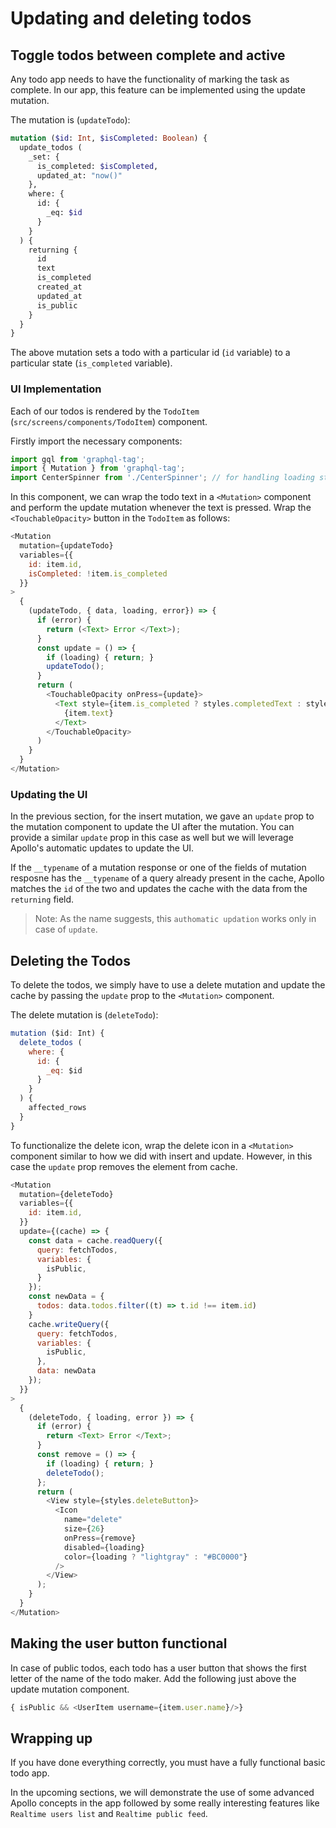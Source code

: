 # Updating and deleting todos

## Toggle todos between complete and active

Any todo app needs to have the functionality of marking the task as complete. In our app, this feature can be implemented using the update mutation.

The mutation is (`updateTodo`):

```graphql
mutation ($id: Int, $isCompleted: Boolean) {
  update_todos (
    _set: {
      is_completed: $isCompleted,
      updated_at: "now()"
    },
    where: {
      id: {
        _eq: $id
      }
    }
  ) {
    returning {
      id
      text
      is_completed
      created_at
      updated_at
      is_public
    }
  }
}
```

The above mutation sets a todo with a particular id (`id` variable) to a particular state (`is_completed` variable).

### UI Implementation

Each of our todos is rendered by the `TodoItem` (`src/screens/components/TodoItem`) component.

Firstly import the necessary components:

```js
import gql from 'graphql-tag';
import { Mutation } from 'graphql-tag';
import CenterSpinner from './CenterSpinner'; // for handling loading state
```

In this component, we can wrap the todo text in a `<Mutation>` component and perform the update mutation whenever the text is pressed. Wrap the `<TouchableOpacity>` button in the `TodoItem` as follows:

```js
<Mutation
  mutation={updateTodo}
  variables={{
    id: item.id,
    isCompleted: !item.is_completed
  }}
>
  {
    (updateTodo, { data, loading, error}) => {
      if (error) {
        return (<Text> Error </Text>);
      }
      const update = () => {
        if (loading) { return; }
        updateTodo();
      }
      return (
        <TouchableOpacity onPress={update}>
          <Text style={item.is_completed ? styles.completedText : styles.activeText}>
            {item.text}
          </Text>
        </TouchableOpacity>
      )
    }
  }
</Mutation>
```

### Updating the UI

In the previous section, for the insert mutation, we gave an `update` prop to the mutation component to update the UI after the mutation. You can provide a similar `update` prop in this case as well but we will leverage Apollo's automatic updates to update the UI.

If the `__typename` of a mutation response or one of the fields of mutation resposne has the `__typename` of a query already present in the cache, Apollo matches the `id` of the two and updates the cache with the data from the `returning` field.

> Note: As the name suggests, this `authomatic updation` works only in case of `update`.

## Deleting the Todos

To delete the todos, we simply have to use a delete mutation and update the cache by passing the `update` prop to the `<Mutation>` component.

The delete mutation is (`deleteTodo`):

```js
mutation ($id: Int) {
  delete_todos (
    where: {
      id: {
        _eq: $id
      }
    }
  ) {
    affected_rows
  }
}
```

To functionalize the delete icon, wrap the delete icon in a `<Mutation>` component similar to how we did with insert and update. However, in this case the `update` prop removes the element from cache.

```js
<Mutation
  mutation={deleteTodo}
  variables={{
    id: item.id,
  }}
  update={(cache) => {
    const data = cache.readQuery({
      query: fetchTodos,
      variables: {
        isPublic,
      }
    });
    const newData = {
      todos: data.todos.filter((t) => t.id !== item.id)
    }
    cache.writeQuery({
      query: fetchTodos,
      variables: {
        isPublic,
      },
      data: newData
    });
  }}
>
  {
    (deleteTodo, { loading, error }) => {
      if (error) {
        return <Text> Error </Text>;
      }
      const remove = () => {
        if (loading) { return; }
        deleteTodo();
      };
      return (
        <View style={styles.deleteButton}>
          <Icon
            name="delete"
            size={26}
            onPress={remove}
            disabled={loading}
            color={loading ? "lightgray" : "#BC0000"}
          />
        </View>
      );
    }
  }
</Mutation> 
```

## Making the user button functional

In case of public todos, each todo has a user button that shows the first letter of the name of the todo maker. Add the following just above the update mutation component.

```js
{ isPublic && <UserItem username={item.user.name}/>}
```

## Wrapping up

If you have done everything correctly, you must have a fully functional basic todo app.

In the upcoming sections, we will demonstrate the use of some advanced Apollo concepts in the app followed by some really interesting features like `Realtime users list` and `Realtime public feed`.
